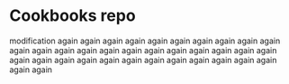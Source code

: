 # Cookbooks repo

modification again again again again again again again again again again again again again again again again again again again again again again again again again again again again again again again again again again again again